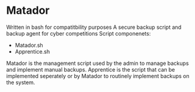 # Matador
Written in bash for compatitbility purposes
A secure backup script and backup agent for cyber competitions
Script componenets:
- Matador.sh
- Apprentice.sh

Matador is the management script used by the admin to manage backups and implement manual backups.
Apprentice is the script that can be implemented seperately or by Matador to routinely implement backups on the system.
